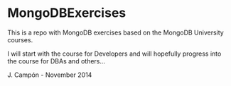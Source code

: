 MongoDBExercises
================

This is a repo with MongoDB exercises based on the MongoDB University courses.

I will start with the course for Developers and will hopefully progress into the course for DBAs and others...

J. Campón - November 2014
